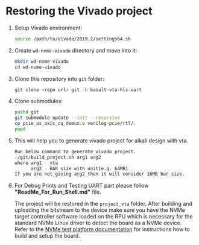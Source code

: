 Restoring the Vivado project
============================

1. Setup Vivado environment:
   ```bash
   source /path/to/Vivado/2019.2/settings64.sh
   ```
   
2. Create `wd-nvme-vivado` directory and move into it:
   ```bash
   mkdir wd-nvme-vivado
   cd wd-nvme-vivado
   ```
3. Clone this repository into `git` folder:
   ```bash
   git clone <repo url> git -b basalt-vta-hls-uart
   ```

4. Clone submodules:
   ```bash
   pushd git
   git submodule update --init --recursive
   cp pcie_us_axis_cq_demux.v verilog-pcie/rtl/.
   popd
   ```

5. This will help you to generate vivado project for alkali design with vta.
   ```bash
   Run below command to generate vivado project.
   ./git/build_project.sh arg1 arg2
   where arg1 - vta 
         arg2 - BAR size with unit(e.g. 64MB)
   If you are not giving arg2 then it will consider 16MB bar size.
   ```

6. For Debug Prints and Testing UART part please follow **"ReadMe_For_Run_Shell.md"** file.


   The project will be restored in the `project_vta` folder.
   After building and uploading the bitstream to the device make sure you have the NVMe target controller software loaded on the RPU which is necessary for the standard NVMe Linux driver to detect the board as a NVMe device.
   Refer to the [NVMe test platform documentation](https://github.com/antmicro/wd-nvme-tc-sw/releases) for instructions how to build and setup the board. 

